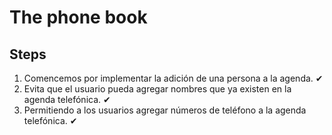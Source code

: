 # The phone book

## Steps

1. Comencemos por implementar la adición de una persona a la agenda. ✔
2. Evita que el usuario pueda agregar nombres que ya existen en la agenda telefónica. ✔
3. Permitiendo a los usuarios agregar números de teléfono a la agenda telefónica. ✔